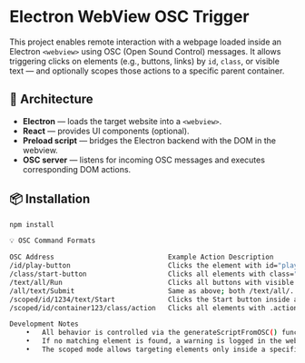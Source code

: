 # Electron WebView OSC Trigger

This project enables remote interaction with a webpage loaded inside an Electron `<webview>` using OSC (Open Sound Control) messages. It allows triggering clicks on elements (e.g., buttons, links) by `id`, `class`, or visible text — and optionally scopes those actions to a specific parent container.

## 🧩 Architecture

- **Electron** — loads the target website into a `<webview>`.
- **React** — provides UI components (optional).
- **Preload script** — bridges the Electron backend with the DOM in the webview.
- **OSC server** — listens for incoming OSC messages and executes corresponding DOM actions.

## 📦 Installation

```bash
npm install

💡 OSC Command Formats

OSC Address                            Example Action Description
/id/play-button                        Clicks the element with id="play-button"
/class/start-button                    Clicks all elements with class="start-button"
/text/all/Run                          Clicks all buttons with visible text Run
/all/text/Submit                       Same as above; both /text/all/... and /all/text/... are valid
/scoped/id/1234/text/Start             Clicks the Start button inside a container with id="1234"
/scoped/id/container123/class/action   Clicks all elements with .action class inside #container123

Development Notes
	•	All behavior is controlled via the generateScriptFromOSC() function.
	•	If no matching element is found, a warning is logged in the webview console.
	•	The scoped mode allows targeting elements only inside a specific parent container by its ID.
